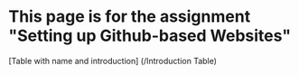 
# This page is for the assignment "Setting up Github-based Websites"

[Table with name and introduction] (/Introduction Table)



